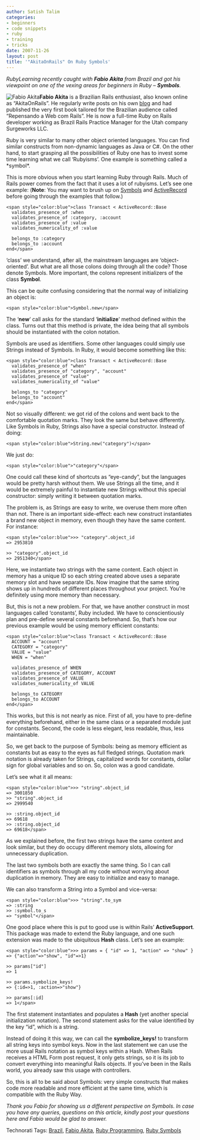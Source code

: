 ```yaml
---
author: Satish Talim
categories:
- beginners
- code snippets
- ruby
- training
- tricks
date: 2007-11-26
layout: post
title: '"AkitaOnRails" On Ruby Symbols'
---
```


*RubyLearning recently caught with **Fabio Akita** from Brazil and got
his viewpoint on one of the vexing areas for beginners in Ruby –
**Symbols**.*<!--more-->

![Fabio
Akita](http://www.rubylearning.com/images/akita.jpg "Fabio Akita")**Fabio
Akita** is a Brazilian Rails enthusiast, also known online as
“AkitaOnRails”. He regularly write posts on his own
[blog](http://www.akitaonrails.com/) and had published the very first
book tailored for the Brazilian audience called “Repensando a Web com
Rails”. He is now a full-time Ruby on Rails developer working as Brazil
Rails Practice Manager for the Utah company Surgeworks LLC.

Ruby is very similar to many other object oriented languages. You can
find similar constructs from non-dynamic languages as Java or C\#. On
the other hand, to start grasping all the possibilities of Ruby one has
to invest some time learning what we call ‘Rubyisms’. One example is
something called a \*symbol\*.

This is more obvious when you start learning Ruby through Rails. Much of
Rails power comes from the fact that it uses a lot of rubyisms. Let’s
see one example: (**Note**: You may want to brush up on
[Symbols](http://rubylearning.com/satishtalim/ruby_symbols.html) and
[ActiveRecord](http://rubylearning.com/satishtalim/ruby_activerecord_and_mysql.html)
before going through the examples that follow.)

    <span style="color:blue">class Transact < ActiveRecord::Base
      validates_presence_of :when
      validates_presence_of :category, :account
      validates_presence_of :value
      validates_numericality_of :value

      belongs_to :category
      belongs_to :account
    end</span>

‘class’ we understand, after all, the mainstream languages are
‘object-oriented’. But what are all those colons doing through all the
code? Those denote Symbols. More important, the colons represent
initializers of the class **Symbol**.

This can be quite confusing considering that the normal way of
initializing an object is:

    <span style="color:blue">Symbol.new</span>

The ‘**new**‘ call asks for the standard ‘**initialize**‘ method defined
within the class. Turns out that this method is private, the idea being
that all symbols should be instantiated with the colon notation.

Symbols are used as identifiers. Some other languages could simply use
Strings instead of Symbols. In Ruby, it would become something like
this:

    <span style="color:blue">class Transact < ActiveRecord::Base
      validates_presence_of "when"
      validates_presence_of "category", "account"
      validates_presence_of "value"
      validates_numericality_of "value"

      belongs_to "category"
      belongs_to "account"
    end</span>

Not so visually different: we got rid of the colons and went back to the
comfortable quotation marks. They look the same but behave differently.
Like Symbols in Ruby, Strings also have a special constructor. Instead
of doing:

    <span style="color:blue">String.new("category")</span>

We just do:

    <span style="color:blue">"category"</span>

One could call these kind of shortcuts as “eye-candy”, but the languages
would be pretty harsh without them. We use Strings all the time, and it
would be extremely painful to instantiate new Strings without this
special constructor: simply writing it between quotation marks.

The problem is, as Strings are easy to write, we overuse them more often
than not. There is an important side-effect: each new construct
instantiates a brand new object in memory, even though they have the
same content. For instance:

    <span style="color:blue">>> "category".object_id
    => 2953810

    >> "category".object_id
    => 2951340</span>

Here, we instantiate two strings with the same content. Each object in
memory has a unique ID so each string created above uses a separate
memory slot and have separate IDs. Now imagine that the same string
shows up in hundreds of different places throughout your project. You’re
definitely using more memory than necessary.

But, this is not a new problem. For that, we have another construct in
most languages called ‘constants’, Ruby included. We have to
conscientiously plan and pre-define several constants beforehand. So,
that’s how our previous example would be using memory efficient
constants:

    <span style="color:blue">class Transact < ActiveRecord::Base
      ACCOUNT = "account"
      CATEGORY = "category"
      VALUE = "value"
      WHEN = "when"

      validates_presence_of WHEN
      validates_presence_of CATEGORY, ACCOUNT
      validates_presence_of VALUE
      validates_numericality_of VALUE

      belongs_to CATEGORY
      belongs_to ACCOUNT
    end</span>

This works, but this is not nearly as nice. First of all, you have to
pre-define everything beforehand, either in the same class or a
separated module just for constants. Second, the code is less elegant,
less readable, thus, less maintainable.

So, we get back to the purpose of Symbols: being as memory efficient as
constants but as easy to the eyes as full fledged strings. Quotation
mark notation is already taken for Strings, capitalized words for
constants, dollar sign for global variables and so on. So, colon was a
good candidate.

Let’s see what it all means:

    <span style="color:blue">>> "string".object_id
    => 3001850
    >> "string".object_id
    => 2999540

    >> :string.object_id
    => 69618
    >> :string.object_id
    => 69618</span>

As we explained before, the first two strings have the same content and
look similar, but they do occupy different memory slots, allowing for
unnecessary duplication.

The last two symbols both are exactly the same thing. So I can call
identifiers as symbols through all my code without worrying about
duplication in memory. They are easy to initialize and easy to manage.

We can also transform a String into a Symbol and vice-versa:

    <span style="color:blue">>> "string".to_sym
    => :string
    >> :symbol.to_s
    => "symbol"</span>

One good place where this is put to good use is within Rails’
**ActiveSupport**. This package was made to extend the Ruby language,
and one such extension was made to the ubiquitous **Hash** class. Let’s
see an example:

    <span style="color:blue">>> params = { "id" => 1, "action" => "show" }
    => {"action"=>"show", "id"=>1}

    >> params["id"]
    => 1

    >> params.symbolize_keys!
    => {:id=>1, :action=>"show"}

    >> params[:id]
    => 1</span>

The first statement instantiates and populates a **Hash** (yet another
special initialization notation). The second statement asks for the
value identified by the key “id”, which is a string.

Instead of doing it this way, we can call the **symbolize\_keys!** to
transform all string keys into symbol keys. Now in the last statement we
can use the more usual Rails notation as symbol keys within a Hash. When
Rails receives a HTML Form post request, it only gets strings, so it is
its job to convert everything into meaningful Rails objects. If you’ve
been in the Rails world, you already saw this usage with controllers.

So, this is all to be said about Symbols: very simple constructs that
makes code more readable and more efficient at the same time, which is
compatible with the Ruby Way.

*Thank you Fabio for showing us a different perspective on Symbols. In
case you have any queries, questions on this article, kindly post your
questions here and Fabio would be glad to answer.*

Technorati Tags: [Brazil](http://technorati.com/tag/Brazil), [Fabio
Akita](http://technorati.com/tag/Fabio+Akita), [Ruby
Programming](http://technorati.com/tag/Ruby+Programming), [Ruby
Symbols](http://technorati.com/tag/Ruby+Symbols)
